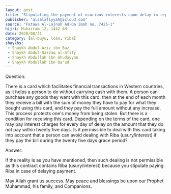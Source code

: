 ```yaml
---
layout: post
title: "Stipulating the payment of usurious interests upon delay in repaying the financial card"
publisher: "alsalafiyyah@icloud.com"
source: "Fatawa Al-Lajnah Ad-Da'imah no. 7425-1"
hijri: Muharram 12, 1442 AH
date: 2020/08/31
category: [al-buyu, loan, riba]
shaykhs: 
 - Shaykh Abdul-Aziz ibn Baz
 - Shaykh Abdul-Razzaq al-Afify
 - Shaykh Abdullah ibn Ghudayyan
 - Shaykh Abdullah ibn Qa'ud
---
```


Question:

There is a card which facilitates financial transactions in Western countries, as it helps a person to do without carrying cash with them. A person can purchase any goods they want with this card, then at the end of each month they receive a bill with the sum of money they have to pay for what they bought using this card, and they pay the full amount without any increase. This process protects one's money from being stolen. But there is a condition for receiving this card. Depending on the terms of the card, one may pay interest charges for every day of delay on the amount that they do not pay within twenty five days. Is it permissible to deal with this card taking into account that a person can avoid dealing with Riba (usury/interest) if they pay the bill during the twenty five days grace period?

Answer:

If the reality is as you have mentioned, then such dealing is not permissible as this contract contains Riba (usury/interest) because you stipulate paying Riba in case of delaying payment.

May Allah grant us success. May peace and blessings be upon our Prophet Muhammad, his family, and Companions.
